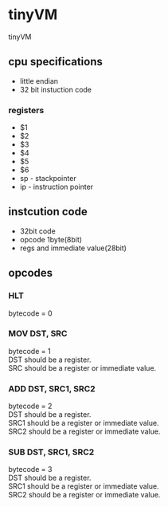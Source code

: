 # tinyVM
tinyVM

## cpu specifications
* little endian
* 32 bit instuction code

### registers
* $1
* $2
* $3
* $4
* $5
* $6
* sp - stackpointer
* ip - instruction pointer

## instcution code
* 32bit code  
* opcode 1byte(8bit)
* regs and immediate value(28bit)

## opcodes
### HLT
bytecode = 0

### MOV DST, SRC
bytecode = 1  
DST should be a register.  
SRC should be a register or immediate value.

### ADD DST, SRC1, SRC2
bytecode = 2  
DST should be a register.  
SRC1 should be a register or immediate value.  
SRC2 should be a register or immediate value.  

### SUB DST, SRC1, SRC2
bytecode = 3  
DST should be a register.  
SRC1 should be a register or immediate value.  
SRC2 should be a register or immediate value.  
